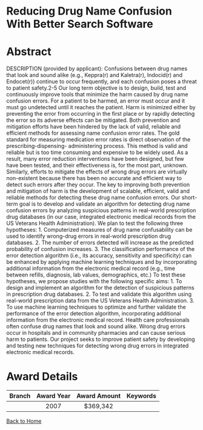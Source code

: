 
Reducing Drug Name Confusion With Better Search Software
========================================================

# Abstract


DESCRIPTION (provided by applicant): Confusions between drug names that look and sound alike (e.g., Keppra(r) and Kaletra(r), Indocid(r) and Endocet(r)) continue to occur frequently, and each confusion poses a threat to patient safety.2-5 Our long term objective is to design, build, test and continuously improve tools that minimize the harm caused by drug name confusion errors. For a patient to be harmed, an error must occur and it must go undetected until it reaches the patient. Harm is minimized either by preventing the error from occurring in the first place or by rapidly detecting the error so its adverse effects can be mitigated. Both prevention and mitigation efforts have been hindered by the lack of valid, reliable and efficient methods for assessing name confusion error rates. The gold standard for measuring medication error rates is direct observation of the prescribing-dispensing- administering process. This method is valid and reliable but is too time consuming and expensive to be widely used. As a result, many error reduction interventions have been designed, but few have been tested, and their effectiveness is, for the most part, unknown. Similarly, efforts to mitigate the effects of wrong drug errors are virtually non-existent because there has been no accurate and efficient way to detect such errors after they occur. The key to improving both prevention and mitigation of harm is the development of scalable, efficient, valid and reliable methods for detecting these drug name confusion errors. Our short-term goal is to develop and validate an algorithm for detecting drug name confusion errors by analyzing suspicious patterns in real-world prescription drug databases (in our case, integrated electronic medical records from the US Veterans Health Administration). We plan to test the following three hypotheses: 1. Computerized measures of drug name confusability can be used to identify wrong-drug errors in real-world prescription drug databases. 2. The number of errors detected will increase as the predicted probability of confusion increases. 3. The classification performance of the error detection algorithm (i.e., its accuracy, sensitivity and specificity) can be enhanced by applying machine learning techniques and by incorporating additional information from the electronic medical record (e.g., time between refills, diagnosis, lab values, demographics, etc.) To test these hypotheses, we propose studies with the following specific aims: 1. To design and implement an algorithm for the detection of suspicious patterns in prescription drug databases. 2. To test and validate this algorithm using real-world prescription data from the US Veterans Health Administration. 3. To use machine learning techniques to optimize and further validate the performance of the error detection algorithm, incorporating additional information from the electronic medical record. Health care professionals often confuse drug names that look and sound alike. Wrong drug errors occur in hospitals and in community pharmacies and can cause serious harm to patients. Our project seeks to improve patient safety by developing and testing new techniques for detecting wrong drug errors in integrated electronic medical records.  

# Award Details

|Branch|Award Year|Award Amount|Keywords|
| :---: | :---: | :---: | :---: |
||2007|$369,342||
  
  


[Back to Home](https://github.com/chrischow/dod_sbir_awards/Reports/JH/#2581)